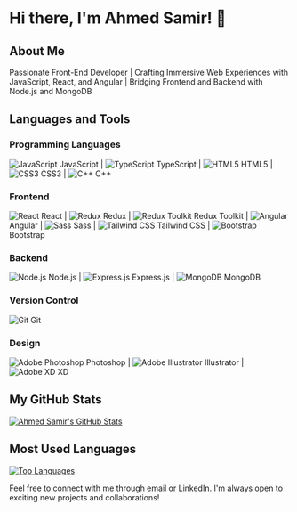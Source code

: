 # Hi there, I'm Ahmed Samir! 👋

## About Me

Passionate Front-End Developer | Crafting Immersive Web Experiences with JavaScript, React, and Angular | Bridging Frontend and Backend with Node.js and MongoDB

## Languages and Tools

### Programming Languages
![JavaScript](https://img.icons8.com/color/48/000000/javascript.png) JavaScript | ![TypeScript](https://img.icons8.com/color/48/000000/typescript.png) TypeScript | ![HTML5](https://img.icons8.com/color/48/000000/html-5.png) HTML5 | ![CSS3](https://img.icons8.com/color/48/000000/css3.png) CSS3 | ![C++](https://img.icons8.com/color/48/000000/c-plus-plus-logo.png) C++

### Frontend
![React](https://img.icons8.com/color/48/000000/react.png) React | ![Redux](https://img.icons8.com/color/48/000000/redux.png) Redux | ![Redux Toolkit](https://img.icons8.com/color/48/000000/redux.png) Redux Toolkit | ![Angular](https://img.icons8.com/color/48/000000/angularjs.png) Angular | ![Sass](https://img.icons8.com/color/48/000000/sass.png) Sass | ![Tailwind CSS](https://img.icons8.com/color/48/000000/tailwind-css.png) Tailwind CSS | ![Bootstrap](https://img.icons8.com/color/48/000000/bootstrap.png) Bootstrap

### Backend
![Node.js](https://img.icons8.com/color/48/000000/nodejs.png) Node.js | ![Express.js](https://img.icons8.com/color/48/000000/express.png) Express.js | ![MongoDB](https://img.icons8.com/color/48/000000/mongodb.png) MongoDB

### Version Control
![Git](https://img.icons8.com/color/48/000000/git.png) Git

### Design
![Adobe Photoshop](https://img.icons8.com/color/48/000000/adobe-photoshop.png) Photoshop | ![Adobe Illustrator](https://img.icons8.com/color/48/000000/adobe-illustrator.png) Illustrator | ![Adobe XD](https://img.icons8.com/color/48/000000/adobe-xd.png) XD

## My GitHub Stats

[![Ahmed Samir's GitHub Stats](https://github-readme-stats.vercel.app/api?username=yourusername&show_icons=true&theme=dark)](https://github.com/yourusername)

## Most Used Languages

[![Top Languages](https://github-readme-stats.vercel.app/api/top-langs/?username=yourusername&layout=compact&theme=dark)](https://github.com/yourusername)

Feel free to connect with me through email or LinkedIn. I'm always open to exciting new projects and collaborations!
